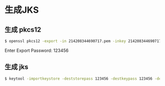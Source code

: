 # 生成JKS

## 生成 pkcs12
```bash
$ openssl pkcs12 -export -in 214208344690717.pem -inkey 214208344690717.key -out pkcs.p12 -name ts
```
Enter Export Password: 123456

## 生成 jks
```bash
$ keytool -importkeystore -deststorepass 123456 -destkeypass 123456 -destkeystore ts.jks -srckeystore pkcs.p12 -srcstoretype PKCS12 -srcstorepass 123456 -alias ts
```



